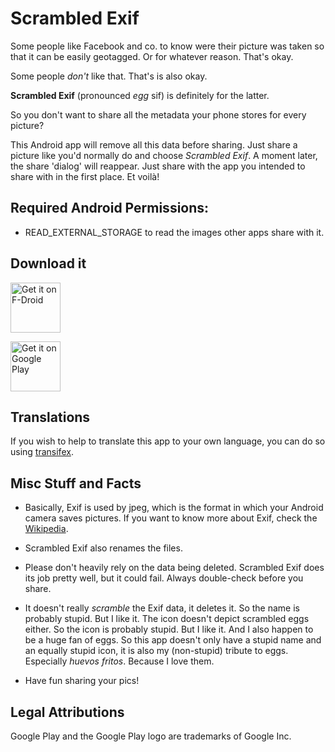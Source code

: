 # Scrambled Exif

Some people like Facebook and co. to know were their picture was taken so that it can be easily geotagged. Or for whatever reason. That's okay.

Some people *don't* like that. That's is also okay.

**Scrambled Exif** (pronounced *egg* sif) is definitely for the latter.

So you don't want to share all the metadata your phone stores for every picture?

This Android app will remove all this data before sharing. Just share a picture like you'd normally do and choose *Scrambled Exif*. A moment later, the share 'dialog' will reappear. Just share with the app you intended to share with in the first place. Et voilà!

## Required Android Permissions:

- READ_EXTERNAL_STORAGE to read the images other apps share with it.

## Download it

[<img src="https://f-droid.org/badge/get-it-on.png"
      alt="Get it on F-Droid"
      height="80">](https://f-droid.org/app/com.jarsilio.android.scrambledeggsif)

[<img src="https://gitlab.com/juanitobananas/wave-up/raw/master/google-play-store/google-play-badge.png"
      alt="Get it on Google Play"
      height="80">](https://play.google.com/store/apps/details?id=com.jarsilio.android.scrambledeggsif)

## Translations

If you wish to help to translate this app to your own language, you can do so using [transifex](https://www.transifex.com/juanitobananas/scrambled-exif/).

## Misc Stuff and Facts

- Basically, Exif is used by jpeg, which is the format in which your Android camera saves pictures. If you want to know more about Exif, check the [Wikipedia](https://en.wikipedia.org/wiki/Exif).

- Scrambled Exif also renames the files.

- Please don't heavily rely on the data being deleted. Scrambled Exif does its job pretty well, but it could fail. Always double-check before you share.

- It doesn't really *scramble* the Exif data, it deletes it. So the name is probably stupid. But I like it. The icon doesn't depict scrambled eggs either. So the icon is probably stupid. But I like it. And I also happen to be a huge fan of eggs. So this app doesn't only have a stupid name and an equally stupid icon, it is also my (non-stupid) tribute to eggs. Especially *huevos fritos*. Because I love them.

- Have fun sharing your pics!
 
## Legal Attributions

Google Play and the Google Play logo are trademarks of Google Inc.
